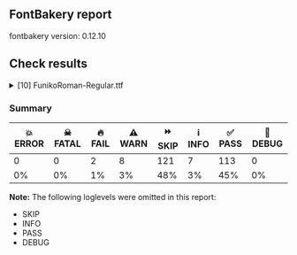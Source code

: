 ## FontBakery report

fontbakery version: 0.12.10





## Check results



<details><summary>[10] FunikoRoman-Regular.ttf</summary>
<div>
<details>
    <summary>🔥 <b>FAIL</b> Shapes languages in all GF glyphsets. <a href="https://fontbakery.readthedocs.io/en/stable/fontbakery/checks/googlefonts.glyphset.html#"></a></summary>
    <div>







* 🔥 **FAIL** <p>No GF glyphset was found to be supported &gt;80%, so language shaping support couldn't get checked.</p>
 [code: no-glyphset-supported]



</div>
</details>

<details>
    <summary>🔥 <b>FAIL</b> Check Google Fonts glyph coverage. <a href="https://fontbakery.readthedocs.io/en/stable/fontbakery/checks/googlefonts.glyphset.html#"></a></summary>
    <div>







* 🔥 **FAIL** <p>Missing required codepoints:</p>
<pre><code>- 0x00A1 (INVERTED EXCLAMATION MARK)


- 0x00A2 (CENT SIGN)


- 0x00A3 (POUND SIGN)


- 0x00A5 (YEN SIGN)


- 0x00A7 (SECTION SIGN)


- 0x00A8 (DIAERESIS)


- 0x00A9 (COPYRIGHT SIGN)


- 0x00AA (FEMININE ORDINAL INDICATOR)


- 0x00AB (LEFT-POINTING DOUBLE ANGLE QUOTATION MARK)


- 0x00AE (REGISTERED SIGN)


- 0x00AF (MACRON)


- 0x00B0 (DEGREE SIGN)


- 0x00B4 (ACUTE ACCENT)


- 0x00B6 (PILCROW SIGN)


- 0x00B7 (MIDDLE DOT)


- 0x00B8 (CEDILLA)


- 0x00BA (MASCULINE ORDINAL INDICATOR)


- 0x00BB (RIGHT-POINTING DOUBLE ANGLE QUOTATION MARK)


- 0x00BF (INVERTED QUESTION MARK)


- 0x00C0 (LATIN CAPITAL LETTER A WITH GRAVE)


- 0x00C1 (LATIN CAPITAL LETTER A WITH ACUTE)


- 0x00C2 (LATIN CAPITAL LETTER A WITH CIRCUMFLEX)


- 0x00C3 (LATIN CAPITAL LETTER A WITH TILDE)


- 0x00C4 (LATIN CAPITAL LETTER A WITH DIAERESIS)


- 0x00C5 (LATIN CAPITAL LETTER A WITH RING ABOVE)


- 0x00C6 (LATIN CAPITAL LETTER AE)


- 0x00C7 (LATIN CAPITAL LETTER C WITH CEDILLA)


- 0x00C8 (LATIN CAPITAL LETTER E WITH GRAVE)


- 0x00C9 (LATIN CAPITAL LETTER E WITH ACUTE)


- 0x00CA (LATIN CAPITAL LETTER E WITH CIRCUMFLEX)


- 0x00CB (LATIN CAPITAL LETTER E WITH DIAERESIS)


- 0x00CC (LATIN CAPITAL LETTER I WITH GRAVE)


- 0x00CD (LATIN CAPITAL LETTER I WITH ACUTE)


- 0x00CE (LATIN CAPITAL LETTER I WITH CIRCUMFLEX)


- 0x00CF (LATIN CAPITAL LETTER I WITH DIAERESIS)


- 0x00D0 (LATIN CAPITAL LETTER ETH)


- 0x00D1 (LATIN CAPITAL LETTER N WITH TILDE)


- 0x00D2 (LATIN CAPITAL LETTER O WITH GRAVE)


- 0x00D3 (LATIN CAPITAL LETTER O WITH ACUTE)


- 0x00D4 (LATIN CAPITAL LETTER O WITH CIRCUMFLEX)


- 0x00D5 (LATIN CAPITAL LETTER O WITH TILDE)


- 0x00D6 (LATIN CAPITAL LETTER O WITH DIAERESIS)


- 0x00D7 (MULTIPLICATION SIGN)


- 0x00D8 (LATIN CAPITAL LETTER O WITH STROKE)


- 0x00D9 (LATIN CAPITAL LETTER U WITH GRAVE)


- 0x00DA (LATIN CAPITAL LETTER U WITH ACUTE)


- 0x00DB (LATIN CAPITAL LETTER U WITH CIRCUMFLEX)


- 0x00DC (LATIN CAPITAL LETTER U WITH DIAERESIS)


- 0x00DD (LATIN CAPITAL LETTER Y WITH ACUTE)


- 0x00DE (LATIN CAPITAL LETTER THORN)


- 0x00DF (LATIN SMALL LETTER SHARP S)


- 0x00E0 (LATIN SMALL LETTER A WITH GRAVE)


- 0x00E1 (LATIN SMALL LETTER A WITH ACUTE)


- 0x00E2 (LATIN SMALL LETTER A WITH CIRCUMFLEX)


- 0x00E3 (LATIN SMALL LETTER A WITH TILDE)


- 0x00E4 (LATIN SMALL LETTER A WITH DIAERESIS)


- 0x00E5 (LATIN SMALL LETTER A WITH RING ABOVE)


- 0x00E6 (LATIN SMALL LETTER AE)


- 0x00E7 (LATIN SMALL LETTER C WITH CEDILLA)


- 0x00E8 (LATIN SMALL LETTER E WITH GRAVE)


- 0x00E9 (LATIN SMALL LETTER E WITH ACUTE)


- 0x00EA (LATIN SMALL LETTER E WITH CIRCUMFLEX)


- 0x00EB (LATIN SMALL LETTER E WITH DIAERESIS)


- 0x00EC (LATIN SMALL LETTER I WITH GRAVE)


- 0x00ED (LATIN SMALL LETTER I WITH ACUTE)


- 0x00EE (LATIN SMALL LETTER I WITH CIRCUMFLEX)


- 0x00EF (LATIN SMALL LETTER I WITH DIAERESIS)


- 0x00F0 (LATIN SMALL LETTER ETH)


- 0x00F1 (LATIN SMALL LETTER N WITH TILDE)


- 0x00F2 (LATIN SMALL LETTER O WITH GRAVE)


- 0x00F3 (LATIN SMALL LETTER O WITH ACUTE)


- 0x00F4 (LATIN SMALL LETTER O WITH CIRCUMFLEX)


- 0x00F5 (LATIN SMALL LETTER O WITH TILDE)


- 0x00F6 (LATIN SMALL LETTER O WITH DIAERESIS)


- 0x00F7 (DIVISION SIGN)


- 0x00F8 (LATIN SMALL LETTER O WITH STROKE)


- 0x00F9 (LATIN SMALL LETTER U WITH GRAVE)


- 0x00FA (LATIN SMALL LETTER U WITH ACUTE)


- 0x00FB (LATIN SMALL LETTER U WITH CIRCUMFLEX)


- 0x00FC (LATIN SMALL LETTER U WITH DIAERESIS)


- 0x00FD (LATIN SMALL LETTER Y WITH ACUTE)


- 0x00FE (LATIN SMALL LETTER THORN)


- 0x00FF (LATIN SMALL LETTER Y WITH DIAERESIS)


- 0x0100 (LATIN CAPITAL LETTER A WITH MACRON)


- 0x0101 (LATIN SMALL LETTER A WITH MACRON)


- 0x0102 (LATIN CAPITAL LETTER A WITH BREVE)


- 0x0103 (LATIN SMALL LETTER A WITH BREVE)


- 0x0104 (LATIN CAPITAL LETTER A WITH OGONEK)


- 0x0105 (LATIN SMALL LETTER A WITH OGONEK)


- 0x0106 (LATIN CAPITAL LETTER C WITH ACUTE)


- 0x0107 (LATIN SMALL LETTER C WITH ACUTE)


- 0x010A (LATIN CAPITAL LETTER C WITH DOT ABOVE)


- 0x010B (LATIN SMALL LETTER C WITH DOT ABOVE)


- 0x010C (LATIN CAPITAL LETTER C WITH CARON)


- 0x010D (LATIN SMALL LETTER C WITH CARON)


- 0x010E (LATIN CAPITAL LETTER D WITH CARON)


- 0x010F (LATIN SMALL LETTER D WITH CARON)


- 0x0110 (LATIN CAPITAL LETTER D WITH STROKE)


- 0x0111 (LATIN SMALL LETTER D WITH STROKE)


- 0x0112 (LATIN CAPITAL LETTER E WITH MACRON)


- 0x0113 (LATIN SMALL LETTER E WITH MACRON)


- 0x0116 (LATIN CAPITAL LETTER E WITH DOT ABOVE)


- 0x0117 (LATIN SMALL LETTER E WITH DOT ABOVE)


- 0x0118 (LATIN CAPITAL LETTER E WITH OGONEK)


- 0x0119 (LATIN SMALL LETTER E WITH OGONEK)


- 0x011A (LATIN CAPITAL LETTER E WITH CARON)


- 0x011B (LATIN SMALL LETTER E WITH CARON)


- 0x011E (LATIN CAPITAL LETTER G WITH BREVE)


- 0x011F (LATIN SMALL LETTER G WITH BREVE)


- 0x0120 (LATIN CAPITAL LETTER G WITH DOT ABOVE)


- 0x0121 (LATIN SMALL LETTER G WITH DOT ABOVE)


- 0x0122 (LATIN CAPITAL LETTER G WITH CEDILLA)


- 0x0123 (LATIN SMALL LETTER G WITH CEDILLA)


- 0x0126 (LATIN CAPITAL LETTER H WITH STROKE)


- 0x0127 (LATIN SMALL LETTER H WITH STROKE)


- 0x012A (LATIN CAPITAL LETTER I WITH MACRON)


- 0x012B (LATIN SMALL LETTER I WITH MACRON)


- 0x012E (LATIN CAPITAL LETTER I WITH OGONEK)


- 0x012F (LATIN SMALL LETTER I WITH OGONEK)


- 0x0130 (LATIN CAPITAL LETTER I WITH DOT ABOVE)


- 0x0131 (LATIN SMALL LETTER DOTLESS I)


- 0x0136 (LATIN CAPITAL LETTER K WITH CEDILLA)


- 0x0137 (LATIN SMALL LETTER K WITH CEDILLA)


- 0x0139 (LATIN CAPITAL LETTER L WITH ACUTE)


- 0x013A (LATIN SMALL LETTER L WITH ACUTE)


- 0x013B (LATIN CAPITAL LETTER L WITH CEDILLA)


- 0x013C (LATIN SMALL LETTER L WITH CEDILLA)


- 0x013D (LATIN CAPITAL LETTER L WITH CARON)


- 0x013E (LATIN SMALL LETTER L WITH CARON)


- 0x0141 (LATIN CAPITAL LETTER L WITH STROKE)


- 0x0142 (LATIN SMALL LETTER L WITH STROKE)


- 0x0143 (LATIN CAPITAL LETTER N WITH ACUTE)


- 0x0144 (LATIN SMALL LETTER N WITH ACUTE)


- 0x0145 (LATIN CAPITAL LETTER N WITH CEDILLA)


- 0x0146 (LATIN SMALL LETTER N WITH CEDILLA)


- 0x0147 (LATIN CAPITAL LETTER N WITH CARON)


- 0x0148 (LATIN SMALL LETTER N WITH CARON)


- 0x0150 (LATIN CAPITAL LETTER O WITH DOUBLE ACUTE)


- 0x0151 (LATIN SMALL LETTER O WITH DOUBLE ACUTE)


- 0x0152 (LATIN CAPITAL LIGATURE OE)


- 0x0153 (LATIN SMALL LIGATURE OE)


- 0x0154 (LATIN CAPITAL LETTER R WITH ACUTE)


- 0x0155 (LATIN SMALL LETTER R WITH ACUTE)


- 0x0158 (LATIN CAPITAL LETTER R WITH CARON)


- 0x0159 (LATIN SMALL LETTER R WITH CARON)


- 0x015A (LATIN CAPITAL LETTER S WITH ACUTE)


- 0x015B (LATIN SMALL LETTER S WITH ACUTE)


- 0x015E (LATIN CAPITAL LETTER S WITH CEDILLA)


- 0x015F (LATIN SMALL LETTER S WITH CEDILLA)


- 0x0160 (LATIN CAPITAL LETTER S WITH CARON)


- 0x0161 (LATIN SMALL LETTER S WITH CARON)


- 0x0164 (LATIN CAPITAL LETTER T WITH CARON)


- 0x0165 (LATIN SMALL LETTER T WITH CARON)


- 0x016A (LATIN CAPITAL LETTER U WITH MACRON)


- 0x016B (LATIN SMALL LETTER U WITH MACRON)


- 0x016E (LATIN CAPITAL LETTER U WITH RING ABOVE)


- 0x016F (LATIN SMALL LETTER U WITH RING ABOVE)


- 0x0170 (LATIN CAPITAL LETTER U WITH DOUBLE ACUTE)


- 0x0171 (LATIN SMALL LETTER U WITH DOUBLE ACUTE)


- 0x0172 (LATIN CAPITAL LETTER U WITH OGONEK)


- 0x0173 (LATIN SMALL LETTER U WITH OGONEK)


- 0x0174 (LATIN CAPITAL LETTER W WITH CIRCUMFLEX)


- 0x0175 (LATIN SMALL LETTER W WITH CIRCUMFLEX)


- 0x0176 (LATIN CAPITAL LETTER Y WITH CIRCUMFLEX)


- 0x0177 (LATIN SMALL LETTER Y WITH CIRCUMFLEX)


- 0x0178 (LATIN CAPITAL LETTER Y WITH DIAERESIS)


- 0x0179 (LATIN CAPITAL LETTER Z WITH ACUTE)


- 0x017A (LATIN SMALL LETTER Z WITH ACUTE)


- 0x017B (LATIN CAPITAL LETTER Z WITH DOT ABOVE)


- 0x017C (LATIN SMALL LETTER Z WITH DOT ABOVE)


- 0x017D (LATIN CAPITAL LETTER Z WITH CARON)


- 0x017E (LATIN SMALL LETTER Z WITH CARON)


- 0x0218 (LATIN CAPITAL LETTER S WITH COMMA BELOW)


- 0x0219 (LATIN SMALL LETTER S WITH COMMA BELOW)


- 0x021A (LATIN CAPITAL LETTER T WITH COMMA BELOW)


- 0x021B (LATIN SMALL LETTER T WITH COMMA BELOW)


- 0x0237 (LATIN SMALL LETTER DOTLESS J)


- 0x02C6 (MODIFIER LETTER CIRCUMFLEX ACCENT)


- 0x02C7 (CARON)


- 0x02D8 (BREVE)


- 0x02D9 (DOT ABOVE)


- 0x02DA (RING ABOVE)


- 0x02DB (OGONEK)


- 0x02DC (SMALL TILDE)


- 0x02DD (DOUBLE ACUTE ACCENT)


- 0x0300 (COMBINING GRAVE ACCENT)


- 0x0301 (COMBINING ACUTE ACCENT)


- 0x0302 (COMBINING CIRCUMFLEX ACCENT)


- 0x0303 (COMBINING TILDE)


- 0x0304 (COMBINING MACRON)


- 0x0306 (COMBINING BREVE)


- 0x0307 (COMBINING DOT ABOVE)


- 0x0308 (COMBINING DIAERESIS)


- 0x030A (COMBINING RING ABOVE)


- 0x030B (COMBINING DOUBLE ACUTE ACCENT)


- 0x030C (COMBINING CARON)


- 0x0326 (COMBINING COMMA BELOW)


- 0x0327 (COMBINING CEDILLA)


- 0x0328 (COMBINING OGONEK)


- 0x1E80 (LATIN CAPITAL LETTER W WITH GRAVE)


- 0x1E81 (LATIN SMALL LETTER W WITH GRAVE)


- 0x1E82 (LATIN CAPITAL LETTER W WITH ACUTE)


- 0x1E83 (LATIN SMALL LETTER W WITH ACUTE)


- 0x1E84 (LATIN CAPITAL LETTER W WITH DIAERESIS)


- 0x1E85 (LATIN SMALL LETTER W WITH DIAERESIS)


- 0x1E9E (LATIN CAPITAL LETTER SHARP S)


- 0x1EF2 (LATIN CAPITAL LETTER Y WITH GRAVE)


- 0x1EF3 (LATIN SMALL LETTER Y WITH GRAVE)


- 0x2013 (EN DASH)


- 0x2014 (EM DASH)


- 0x2018 (LEFT SINGLE QUOTATION MARK)


- 0x2019 (RIGHT SINGLE QUOTATION MARK)


- 0x201A (SINGLE LOW-9 QUOTATION MARK)


- 0x201C (LEFT DOUBLE QUOTATION MARK)


- 0x201D (RIGHT DOUBLE QUOTATION MARK)


- 0x201E (DOUBLE LOW-9 QUOTATION MARK)


- 0x2022 (BULLET)


- 0x2026 (HORIZONTAL ELLIPSIS)


- 0x2039 (SINGLE LEFT-POINTING ANGLE QUOTATION MARK)


- 0x203A (SINGLE RIGHT-POINTING ANGLE QUOTATION MARK)


- 0x20AC (EURO SIGN)


- 0x2122 (TRADE MARK SIGN)


- 0x2212 (MINUS SIGN)
</code></pre>
 [code: missing-codepoints]



</div>
</details>

<details>
    <summary>⚠️ <b>WARN</b> Check if each glyph has the recommended amount of contours. <a href="https://fontbakery.readthedocs.io/en/stable/fontbakery/checks/universal.html#"></a></summary>
    <div>







* ⚠️ **WARN** <p>This check inspects the glyph outlines and detects the total number of contours in each of them. The expected values are infered from the typical ammounts of contours observed in a large collection of reference font families. The divergences listed below may simply indicate a significantly different design on some of your glyphs. On the other hand, some of these may flag actual bugs in the font such as glyphs mapped to an incorrect codepoint. Please consider reviewing the design and codepoint assignment of these to make sure they are correct.</p>
<p>The following glyphs do not have the recommended number of contours:</p>
<pre><code>- Glyph name: o	Contours detected: 3	Expected: 2

- Glyph name: o	Contours detected: 3	Expected: 2
</code></pre>
 [code: contour-count]



</div>
</details>

<details>
    <summary>⚠️ <b>WARN</b> Check math signs have the same width. <a href="https://fontbakery.readthedocs.io/en/stable/fontbakery/checks/universal.html#"></a></summary>
    <div>







* ⚠️ **WARN** <p>The most common width is 444 among a set of 1 math glyphs.
The following math glyphs have a different width, though:</p>
<p>Width = 356:
less</p>
<p>Width = 412:
equal</p>
<p>Width = 352:
greater</p>
 [code: width-outliers]



</div>
</details>

<details>
    <summary>⚠️ <b>WARN</b> Font has **proper** whitespace glyph names? <a href="https://fontbakery.readthedocs.io/en/stable/fontbakery/checks/universal.glyphnames.html#"></a></summary>
    <div>







* ⚠️ **WARN** <p>Glyph 0x00A0 is called &quot;nonbreakingspace&quot;: Change to &quot;uni00A0&quot;</p>
 [code: not-recommended-00a0]



</div>
</details>

<details>
    <summary>⚠️ <b>WARN</b> Validate size, and resolution of article images, and ensure article page has minimum length and includes visual assets. <a href="https://fontbakery.readthedocs.io/en/stable/fontbakery/checks/googlefonts.article.html#"></a></summary>
    <div>







* ⚠️ **WARN** <p>Family metadata at fonts/ttf does not have an article.</p>
 [code: lacks-article]



</div>
</details>

<details>
    <summary>⚠️ <b>WARN</b> Check for codepoints not covered by METADATA subsets. <a href="https://fontbakery.readthedocs.io/en/stable/fontbakery/checks/googlefonts.subsets.html#"></a></summary>
    <div>







* ⚠️ **WARN** <p>The following codepoints supported by the font are not covered by
any subsets defined in the font's metadata file, and will never
be served. You can solve this by either manually adding additional
subset declarations to METADATA.pb, or by editing the glyphset
definitions.</p>
<ul>
<li>U+0000 : try adding one of: mongolian, elymaic, tamil-supplement, balinese, telugu, limbu, old-permic, sharada, psalter-pahlavi, symbols, chinese-simplified, osmanya, carian, inscriptional-parthian, thaana, javanese, cham, old-turkic, ottoman-siyaq-numbers, wancho, nabataean, newa, tibetan, mende-kikakui, dogra, ethiopic, tangsa, kharoshthi, anatolian-hieroglyphs, masaram-gondi, takri, saurashtra, old-sogdian, osage, nushu, hatran, meetei-mayek, rejang, vietnamese, cypro-minoan, kaithi, tirhuta, ogham, ugaritic, nag-mundari, phoenician, makasar, buginese, pahawh-hmong, bengali, chinese-traditional, greek, gothic, runic, egyptian-hieroglyphs, linear-a, samaritan, old-hungarian, gujarati, shavian, toto, grantha, nko, lao, phags-pa, korean, imperial-aramaic, mro, znamenny, medefaidrin, math, adlam, kana-extended, manichaean, signwriting, new-tai-lue, tagbanwa, warang-citi, khojki, kawi, meroitic-cursive, bhaiksuki, coptic, hanifi-rohingya, mayan-numerals, meroitic-hieroglyphs, myanmar, ol-chiki, avestan, tai-tham, syloti-nagri, old-uyghur, sundanese, bamum, chakma, duployan, mahajani, canadian-aboriginal, gunjala-gondi, batak, khudawadi, devanagari, cypriot, meroitic, hanunoo, siddham, caucasian-albanian, tai-viet, tifinagh, music, khitan-small-script, sora-sompeng, lycian, yi, modi, old-persian, tai-le, brahmi, lepcha, sogdian, hebrew, marchen, georgian, greek-ext, sinhala, vai, cuneiform, nyiakeng-puachue-hmong, tagalog, glagolitic, old-south-arabian, ahom, kayah-li, thai, elbasan, cyrillic-ext, tamil, multani, gurmukhi, cyrillic, old-italic, yezidi, cherokee, tangut, mandaic, palmyrene, inscriptional-pahlavi, lisu, vithkuqi, arabic, kannada, nandinagari, dives-akuru, bassa-vah, buhid, soyombo, japanese, syriac, chinese-hongkong, latin, lydian, oriya, armenian, malayalam, pau-cin-hau, deseret, braille, indic-siyaq-numbers, latin-ext, zanabazar-square, miao, old-north-arabian, chorasmian, linear-b</li>
<li>U+000D : try adding one of: mongolian, elymaic, tamil-supplement, balinese, telugu, limbu, old-permic, sharada, psalter-pahlavi, symbols, chinese-simplified, osmanya, carian, inscriptional-parthian, thaana, javanese, cham, old-turkic, ottoman-siyaq-numbers, wancho, nabataean, newa, tibetan, mende-kikakui, dogra, ethiopic, tangsa, kharoshthi, anatolian-hieroglyphs, masaram-gondi, takri, saurashtra, old-sogdian, osage, nushu, hatran, meetei-mayek, rejang, vietnamese, cypro-minoan, kaithi, tirhuta, ogham, ugaritic, nag-mundari, phoenician, makasar, buginese, pahawh-hmong, bengali, chinese-traditional, greek, gothic, runic, egyptian-hieroglyphs, linear-a, samaritan, old-hungarian, gujarati, shavian, toto, grantha, nko, lao, phags-pa, korean, imperial-aramaic, mro, znamenny, medefaidrin, math, adlam, kana-extended, manichaean, signwriting, new-tai-lue, tagbanwa, warang-citi, khojki, kawi, meroitic-cursive, bhaiksuki, coptic, hanifi-rohingya, mayan-numerals, meroitic-hieroglyphs, myanmar, ol-chiki, avestan, tai-tham, syloti-nagri, old-uyghur, sundanese, bamum, chakma, duployan, mahajani, canadian-aboriginal, gunjala-gondi, batak, khudawadi, devanagari, cypriot, meroitic, hanunoo, siddham, caucasian-albanian, tai-viet, tifinagh, music, khitan-small-script, sora-sompeng, lycian, yi, modi, old-persian, tai-le, brahmi, lepcha, sogdian, hebrew, marchen, georgian, greek-ext, sinhala, vai, cuneiform, nyiakeng-puachue-hmong, tagalog, glagolitic, old-south-arabian, ahom, kayah-li, thai, elbasan, cyrillic-ext, tamil, multani, gurmukhi, cyrillic, old-italic, yezidi, cherokee, tangut, mandaic, palmyrene, inscriptional-pahlavi, lisu, vithkuqi, arabic, kannada, nandinagari, dives-akuru, bassa-vah, buhid, soyombo, japanese, syriac, chinese-hongkong, latin, lydian, oriya, armenian, malayalam, pau-cin-hau, deseret, braille, indic-siyaq-numbers, latin-ext, zanabazar-square, miao, old-north-arabian, chorasmian, linear-b</li>
<li>U+0020 SPACE: try adding one of: mongolian, elymaic, tamil-supplement, balinese, telugu, limbu, old-permic, sharada, psalter-pahlavi, symbols, chinese-simplified, osmanya, carian, inscriptional-parthian, thaana, javanese, cham, old-turkic, ottoman-siyaq-numbers, wancho, nabataean, newa, tibetan, mende-kikakui, dogra, ethiopic, tangsa, kharoshthi, anatolian-hieroglyphs, masaram-gondi, takri, saurashtra, old-sogdian, osage, nushu, hatran, meetei-mayek, rejang, vietnamese, cypro-minoan, kaithi, tirhuta, ogham, ugaritic, nag-mundari, phoenician, makasar, buginese, pahawh-hmong, bengali, chinese-traditional, greek, gothic, runic, egyptian-hieroglyphs, linear-a, samaritan, old-hungarian, gujarati, shavian, toto, grantha, nko, lao, phags-pa, korean, imperial-aramaic, mro, znamenny, medefaidrin, math, adlam, kana-extended, manichaean, signwriting, new-tai-lue, tagbanwa, warang-citi, khojki, kawi, meroitic-cursive, bhaiksuki, coptic, hanifi-rohingya, mayan-numerals, meroitic-hieroglyphs, myanmar, ol-chiki, avestan, tai-tham, syloti-nagri, old-uyghur, sundanese, bamum, chakma, duployan, mahajani, canadian-aboriginal, gunjala-gondi, batak, khudawadi, devanagari, cypriot, meroitic, hanunoo, siddham, caucasian-albanian, tai-viet, tifinagh, music, khitan-small-script, sora-sompeng, lycian, yi, modi, old-persian, tai-le, brahmi, lepcha, sogdian, hebrew, marchen, georgian, greek-ext, sinhala, vai, cuneiform, nyiakeng-puachue-hmong, tagalog, glagolitic, old-south-arabian, ahom, kayah-li, thai, elbasan, cyrillic-ext, tamil, multani, gurmukhi, cyrillic, old-italic, yezidi, cherokee, tangut, mandaic, palmyrene, inscriptional-pahlavi, lisu, vithkuqi, arabic, kannada, nandinagari, dives-akuru, bassa-vah, buhid, soyombo, japanese, syriac, chinese-hongkong, latin, lydian, oriya, armenian, malayalam, pau-cin-hau, deseret, braille, indic-siyaq-numbers, latin-ext, zanabazar-square, miao, old-north-arabian, chorasmian, linear-b</li>
<li>U+0021 EXCLAMATION MARK: try adding one of: syriac, latin, thaana, mongolian, math, adlam, cham, gunjala-gondi, masaram-gondi</li>
<li>U+0022 QUOTATION MARK: try adding one of: latin, mongolian, math, adlam, cham, wancho, masaram-gondi</li>
<li>U+0023 NUMBER SIGN: try adding one of: adlam, latin, symbols, math</li>
<li>U+0024 DOLLAR SIGN: try adding one of: adlam, latin, math</li>
<li>U+0025 PERCENT SIGN: try adding one of: latin, math, adlam, gunjala-gondi, masaram-gondi</li>
<li>U+0026 AMPERSAND: try adding one of: adlam, latin, math</li>
<li>U+0027 APOSTROPHE: try adding one of: latin, math, adlam, cham, wancho, warang-citi, gunjala-gondi, masaram-gondi</li>
<li>U+0028 LEFT PARENTHESIS: try adding one of: syriac, latin, thaana, mongolian, math, adlam, cham, wancho, gunjala-gondi, masaram-gondi</li>
<li>U+0029 RIGHT PARENTHESIS: try adding one of: syriac, latin, thaana, mongolian, math, adlam, cham, wancho, gunjala-gondi, masaram-gondi</li>
<li>U+002A ASTERISK: try adding one of: syriac, latin, symbols, math, adlam, gunjala-gondi, masaram-gondi</li>
<li>U+002B PLUS SIGN: try adding one of: syriac, latin, math, adlam, gunjala-gondi, masaram-gondi</li>
<li>U+002C COMMA: try adding one of: coptic, latin, thaana, math, adlam, cham, nushu, wancho, gunjala-gondi, masaram-gondi</li>
<li>U+002D HYPHEN-MINUS: try adding one of: coptic, mongolian, nushu, kayah-li, kaithi, sundanese, lisu, gunjala-gondi, syriac, latin, cham, wancho, armenian, sora-sompeng, kharoshthi, adlam, math, masaram-gondi, hebrew</li>
<li>U+002E FULL STOP: try adding one of: coptic, syriac, latin, thaana, math, adlam, cham, nushu, avestan, wancho, gunjala-gondi, masaram-gondi</li>
<li>U+002F SOLIDUS: try adding one of: syriac, latin, math, adlam, cham, wancho, gunjala-gondi, masaram-gondi</li>
<li>U+0030 DIGIT ZERO: try adding one of: nushu, latin, symbols, math</li>
<li>U+0031 DIGIT ONE: try adding one of: nushu, latin, symbols, math</li>
<li>U+0032 DIGIT TWO: try adding one of: nushu, latin, symbols, math</li>
<li>U+0033 DIGIT THREE: try adding one of: nushu, latin, symbols, math</li>
<li>U+0034 DIGIT FOUR: try adding one of: nushu, latin, symbols, math</li>
<li>U+0035 DIGIT FIVE: try adding one of: nushu, latin, symbols, math</li>
<li>U+0036 DIGIT SIX: try adding one of: nushu, latin, symbols, math</li>
<li>U+0037 DIGIT SEVEN: try adding one of: nushu, latin, symbols, math</li>
<li>U+0038 DIGIT EIGHT: try adding one of: nushu, latin, symbols, math</li>
<li>U+0039 DIGIT NINE: try adding one of: nushu, latin, symbols, math</li>
<li>U+003A COLON: try adding one of: coptic, syriac, latin, thaana, math, adlam, cham, meroitic, gunjala-gondi, masaram-gondi</li>
<li>U+003B SEMICOLON: try adding one of: coptic, latin, thaana, math, adlam, cham, masaram-gondi</li>
<li>U+003C LESS-THAN SIGN: try adding one of: latin, math, adlam, gunjala-gondi, masaram-gondi</li>
<li>U+003D EQUALS SIGN: try adding one of: syriac, latin, math, adlam, gunjala-gondi, masaram-gondi</li>
<li>U+003E GREATER-THAN SIGN: try adding one of: latin, math, adlam, gunjala-gondi, masaram-gondi</li>
<li>U+003F QUESTION MARK: try adding one of: latin, mongolian, math, adlam, cham, gunjala-gondi, balinese, masaram-gondi</li>
<li>U+0040 COMMERCIAL AT: try adding one of: adlam, latin, math</li>
<li>U+0041 LATIN CAPITAL LETTER A: try adding one of: nushu, latin, symbols, math</li>
<li>U+0042 LATIN CAPITAL LETTER B: try adding one of: nushu, latin, symbols, math</li>
<li>U+0043 LATIN CAPITAL LETTER C: try adding one of: nushu, latin, symbols, math</li>
<li>U+0044 LATIN CAPITAL LETTER D: try adding one of: nushu, latin, symbols, math</li>
<li>U+0045 LATIN CAPITAL LETTER E: try adding one of: nushu, latin, symbols, math</li>
<li>U+0046 LATIN CAPITAL LETTER F: try adding one of: nushu, latin, symbols, math</li>
<li>U+0047 LATIN CAPITAL LETTER G: try adding one of: nushu, latin, symbols, math</li>
<li>U+0048 LATIN CAPITAL LETTER H: try adding one of: nushu, latin, symbols, math</li>
<li>U+0049 LATIN CAPITAL LETTER I: try adding one of: nushu, latin, symbols, math</li>
<li>U+004A LATIN CAPITAL LETTER J: try adding one of: nushu, latin, symbols, math</li>
<li>U+004B LATIN CAPITAL LETTER K: try adding one of: nushu, latin, symbols, math</li>
<li>U+004C LATIN CAPITAL LETTER L: try adding one of: nushu, latin, symbols, math</li>
<li>U+004D LATIN CAPITAL LETTER M: try adding one of: nushu, latin, symbols, math</li>
<li>U+004E LATIN CAPITAL LETTER N: try adding one of: nushu, latin, symbols, math</li>
<li>U+004F LATIN CAPITAL LETTER O: try adding one of: nushu, latin, symbols, math</li>
<li>U+0050 LATIN CAPITAL LETTER P: try adding one of: nushu, latin, symbols, math</li>
<li>U+0051 LATIN CAPITAL LETTER Q: try adding one of: nushu, latin, symbols, math</li>
<li>U+0052 LATIN CAPITAL LETTER R: try adding one of: nushu, latin, symbols, math</li>
<li>U+0053 LATIN CAPITAL LETTER S: try adding one of: nushu, latin, symbols, math</li>
<li>U+0054 LATIN CAPITAL LETTER T: try adding one of: nushu, latin, symbols, math</li>
<li>U+0055 LATIN CAPITAL LETTER U: try adding one of: nushu, latin, symbols, math</li>
<li>U+0056 LATIN CAPITAL LETTER V: try adding one of: nushu, latin, symbols, math</li>
<li>U+0057 LATIN CAPITAL LETTER W: try adding one of: nushu, latin, symbols, math</li>
<li>U+0058 LATIN CAPITAL LETTER X: try adding one of: nushu, latin, symbols, math</li>
<li>U+0059 LATIN CAPITAL LETTER Y: try adding one of: nushu, latin, symbols, math</li>
<li>U+005A LATIN CAPITAL LETTER Z: try adding one of: nushu, latin, symbols, math</li>
<li>U+005B LEFT SQUARE BRACKET: try adding one of: syriac, latin, math, adlam, wancho</li>
<li>U+005C REVERSE SOLIDUS: try adding one of: syriac, latin, math, adlam, wancho</li>
<li>U+005D RIGHT SQUARE BRACKET: try adding one of: syriac, latin, math, adlam, wancho</li>
<li>U+005E CIRCUMFLEX ACCENT: try adding one of: adlam, latin, math</li>
<li>U+005F LOW LINE: try adding one of: adlam, latin, math</li>
<li>U+0060 GRAVE ACCENT: try adding one of: latin, math</li>
<li>U+0061 LATIN SMALL LETTER A: try adding one of: nushu, latin, symbols, math</li>
<li>U+0062 LATIN SMALL LETTER B: try adding one of: nushu, latin, symbols, math</li>
<li>U+0063 LATIN SMALL LETTER C: try adding one of: nushu, latin, symbols, math</li>
<li>U+0064 LATIN SMALL LETTER D: try adding one of: nushu, latin, symbols, math</li>
<li>U+0065 LATIN SMALL LETTER E: try adding one of: nushu, latin, symbols, math</li>
<li>U+0066 LATIN SMALL LETTER F: try adding one of: nushu, latin, symbols, math</li>
<li>U+0067 LATIN SMALL LETTER G: try adding one of: nushu, latin, symbols, math</li>
<li>U+0068 LATIN SMALL LETTER H: try adding one of: nushu, latin, symbols, math</li>
<li>U+0069 LATIN SMALL LETTER I: try adding one of: nushu, latin, symbols, math</li>
<li>U+006A LATIN SMALL LETTER J: try adding one of: nushu, latin, symbols, math</li>
<li>U+006B LATIN SMALL LETTER K: try adding one of: nushu, latin, symbols, math</li>
<li>U+006C LATIN SMALL LETTER L: try adding one of: nushu, latin, symbols, math</li>
<li>U+006D LATIN SMALL LETTER M: try adding one of: nushu, latin, symbols, math</li>
<li>U+006E LATIN SMALL LETTER N: try adding one of: nushu, latin, symbols, math</li>
<li>U+006F LATIN SMALL LETTER O: try adding one of: nushu, latin, symbols, math</li>
<li>U+0070 LATIN SMALL LETTER P: try adding one of: nushu, latin, symbols, math</li>
<li>U+0071 LATIN SMALL LETTER Q: try adding one of: nushu, latin, symbols, math</li>
<li>U+0072 LATIN SMALL LETTER R: try adding one of: nushu, latin, symbols, math</li>
<li>U+0073 LATIN SMALL LETTER S: try adding one of: nushu, latin, symbols, math</li>
<li>U+0074 LATIN SMALL LETTER T: try adding one of: nushu, latin, symbols, math</li>
<li>U+0075 LATIN SMALL LETTER U: try adding one of: nushu, latin, symbols, math</li>
<li>U+0076 LATIN SMALL LETTER V: try adding one of: nushu, latin, symbols, math</li>
<li>U+0077 LATIN SMALL LETTER W: try adding one of: nushu, latin, symbols, math</li>
<li>U+0078 LATIN SMALL LETTER X: try adding one of: nushu, latin, symbols, math</li>
<li>U+0079 LATIN SMALL LETTER Y: try adding one of: nushu, latin, symbols, math</li>
<li>U+007A LATIN SMALL LETTER Z: try adding one of: nushu, latin, symbols, math</li>
<li>U+007B LEFT CURLY BRACKET: try adding one of: adlam, latin, wancho, math</li>
<li>U+007C VERTICAL LINE: try adding one of: adlam, latin, math</li>
<li>U+007D RIGHT CURLY BRACKET: try adding one of: adlam, latin, wancho, math</li>
<li>U+007E TILDE: try adding one of: latin, math</li>
<li>U+00A0 NO-BREAK SPACE: try adding one of: mongolian, elymaic, tamil-supplement, balinese, telugu, limbu, old-permic, sharada, psalter-pahlavi, symbols, chinese-simplified, osmanya, carian, inscriptional-parthian, thaana, javanese, cham, old-turkic, ottoman-siyaq-numbers, wancho, nabataean, newa, tibetan, mende-kikakui, dogra, ethiopic, tangsa, kharoshthi, anatolian-hieroglyphs, masaram-gondi, takri, saurashtra, old-sogdian, osage, nushu, hatran, meetei-mayek, rejang, vietnamese, cypro-minoan, kaithi, tirhuta, ogham, ugaritic, nag-mundari, phoenician, makasar, buginese, pahawh-hmong, bengali, chinese-traditional, greek, gothic, runic, egyptian-hieroglyphs, linear-a, samaritan, old-hungarian, gujarati, shavian, toto, grantha, nko, lao, phags-pa, korean, imperial-aramaic, mro, znamenny, medefaidrin, math, adlam, kana-extended, manichaean, signwriting, new-tai-lue, tagbanwa, warang-citi, khojki, kawi, meroitic-cursive, bhaiksuki, coptic, hanifi-rohingya, mayan-numerals, meroitic-hieroglyphs, myanmar, ol-chiki, avestan, tai-tham, syloti-nagri, old-uyghur, sundanese, bamum, chakma, duployan, mahajani, canadian-aboriginal, gunjala-gondi, batak, khudawadi, devanagari, cypriot, meroitic, hanunoo, siddham, caucasian-albanian, tai-viet, tifinagh, music, khitan-small-script, sora-sompeng, lycian, yi, modi, old-persian, tai-le, brahmi, lepcha, sogdian, hebrew, marchen, georgian, greek-ext, sinhala, vai, cuneiform, nyiakeng-puachue-hmong, tagalog, glagolitic, old-south-arabian, ahom, kayah-li, thai, elbasan, cyrillic-ext, tamil, multani, gurmukhi, cyrillic, old-italic, yezidi, cherokee, tangut, mandaic, palmyrene, inscriptional-pahlavi, lisu, vithkuqi, arabic, kannada, nandinagari, dives-akuru, bassa-vah, buhid, soyombo, japanese, syriac, chinese-hongkong, latin, lydian, oriya, armenian, malayalam, pau-cin-hau, deseret, braille, indic-siyaq-numbers, latin-ext, zanabazar-square, miao, old-north-arabian, chorasmian, linear-b</li>
</ul>
<p>Or you can add the above codepoints to one of the subsets supported by the font:</p>
 [code: unreachable-subsetting]



</div>
</details>

<details>
    <summary>⚠️ <b>WARN</b> Are there any misaligned on-curve points? <a href="https://fontbakery.readthedocs.io/en/stable/fontbakery/checks/outline.html#"></a></summary>
    <div>







* ⚠️ **WARN** <p>The following glyphs have on-curve points which have potentially incorrect y coordinates:</p>
<pre><code>* .notdef: X=10.0,Y=698.0 (should be at cap-height 700?)

* .notdef: X=256.0,Y=698.0 (should be at cap-height 700?)

* A (U+0041): X=290.5,Y=699.5 (should be at cap-height 700?)

* A (U+0041): X=281.5,Y=-2.0 (should be at baseline 0?)

* C (U+0043): X=158.5,Y=-1.0 (should be at baseline 0?)

* F (U+0046): X=311.0,Y=699.0 (should be at cap-height 700?)

* G (U+0047): X=225.0,Y=699.5 (should be at cap-height 700?)

* G (U+0047): X=285.5,Y=700.5 (should be at cap-height 700?)

* H (U+0048): X=61.5,Y=702.0 (should be at cap-height 700?)

* H (U+0048): X=306.0,Y=1.0 (should be at baseline 0?)

* I (U+0049): X=121.5,Y=1.0 (should be at baseline 0?)

* I (U+0049): X=128.0,Y=701.0 (should be at cap-height 700?)

* I (U+0049): X=193.0,Y=699.0 (should be at cap-height 700?)

* L (U+004C): X=272.0,Y=2.0 (should be at baseline 0?)

* L (U+004C): X=152.5,Y=1.5 (should be at baseline 0?)

* L (U+004C): X=60.0,Y=-1.5 (should be at baseline 0?)

* L (U+004C): X=49.0,Y=-2.0 (should be at baseline 0?)

* M (U+004D): X=485.0,Y=702.0 (should be at cap-height 700?)

* M (U+004D): X=465.5,Y=1.0 (should be at baseline 0?)

* M (U+004D): X=41.0,Y=1.0 (should be at baseline 0?)

* N (U+004E): X=42.0,Y=-0.5 (should be at baseline 0?)

* S (U+0053): X=129.5,Y=-2.0 (should be at baseline 0?)

* U (U+0055): X=194.0,Y=1.0 (should be at baseline 0?)

* V (U+0056): X=190.5,Y=-2.0 (should be at baseline 0?)

* Z (U+005A): X=399.0,Y=698.0 (should be at cap-height 700?)

* b (U+0062): X=62.0,Y=1.0 (should be at baseline 0?)

* b (U+0062): X=21.0,Y=-2.0 (should be at baseline 0?)

* b (U+0062): X=20.0,Y=701.5 (should be at cap-height 700?)

* b (U+0062): X=44.0,Y=698.5 (should be at cap-height 700?)

* bar (U+007C): X=20.0,Y=-2.0 (should be at baseline 0?)

* braceleft (U+007B): X=113.5,Y=700.5 (should be at cap-height 700?)

* braceright (U+007D): X=104.5,Y=700.5 (should be at cap-height 700?)

* c (U+0063): X=79.5,Y=501.0 (should be at x-height 500?)

* d (U+0064): X=289.0,Y=498.0 (should be at x-height 500?)

* eight (U+0038): X=176.0,Y=698.0 (should be at cap-height 700?)

* four (U+0034): X=254.5,Y=702.0 (should be at cap-height 700?)

* four (U+0034): X=290.5,Y=699.5 (should be at cap-height 700?)

* k (U+006B): X=24.5,Y=701.5 (should be at cap-height 700?)

* k (U+006B): X=63.0,Y=499.0 (should be at x-height 500?)

* l (U+006C): X=23.5,Y=702.0 (should be at cap-height 700?)

* l (U+006C): X=50.5,Y=701.0 (should be at cap-height 700?)

* m (U+006D): X=268.0,Y=0.5 (should be at baseline 0?)

* o (U+006F): X=186.0,Y=1.0 (should be at baseline 0?)

* o (U+006F): X=94.0,Y=502.0 (should be at x-height 500?)

* one (U+0031): X=69.5,Y=698.5 (should be at cap-height 700?)

* one (U+0031): X=136.5,Y=-2.0 (should be at baseline 0?)

* one (U+0031): X=83.5,Y=0.5 (should be at baseline 0?)

* one (U+0031): X=8.5,Y=1.0 (should be at baseline 0?)

* parenleft (U+0028): X=154.0,Y=0.5 (should be at baseline 0?)

* parenright (U+0029): X=9.5,Y=0.5 (should be at baseline 0?)

* percent (U+0025): X=389.0,Y=701.5 (should be at cap-height 700?)

* r (U+0072): X=60.0,Y=499.0 (should be at x-height 500?)

* s (U+0073): X=130.0,Y=-1.5 (should be at baseline 0?)

* six (U+0036): X=183.5,Y=701.5 (should be at cap-height 700?)

* two (U+0032): X=140.0,Y=699.0 (should be at cap-height 700?)

* w (U+0077): X=145.5,Y=-1.5 (should be at baseline 0?)

* x (U+0078): X=54.5,Y=1.5 (should be at baseline 0?)

* y (U+0079): X=269.0,Y=499.0 (should be at x-height 500?)

* y (U+0079): X=304.0,Y=-0.5 (should be at baseline 0?)

* zero (U+0030): X=207.0,Y=701.5 (should be at cap-height 700?)
</code></pre>
 [code: found-misalignments]



</div>
</details>

<details>
    <summary>⚠️ <b>WARN</b> Ensure fonts have ScriptLangTags declared on the 'meta' table. <a href="https://fontbakery.readthedocs.io/en/stable/fontbakery/checks/googlefonts.meta.html#"></a></summary>
    <div>







* ⚠️ **WARN** <p>This font file does not have a 'meta' table.</p>
 [code: lacks-meta-table]



</div>
</details>

<details>
    <summary>⚠️ <b>WARN</b> Checking OS/2 achVendID. <a href="https://fontbakery.readthedocs.io/en/stable/fontbakery/checks/googlefonts.os2.html#"></a></summary>
    <div>







* ⚠️ **WARN** <p>OS/2 VendorID is 'PYRS', a font editor default. If you registered it recently, then it's safe to ignore this warning message. Otherwise, you should set it to your own unique 4 character code, and register it with Microsoft at <a href="https://www.microsoft.com/typography/links/vendorlist.aspx">https://www.microsoft.com/typography/links/vendorlist.aspx</a></p>
 [code: bad]



</div>
</details>
</div>
</details>




### Summary

| 💥 ERROR | ☠ FATAL | 🔥 FAIL | ⚠️ WARN | ⏩ SKIP | ℹ️ INFO | ✅ PASS | 🔎 DEBUG | 
| ---|---|---|---|---|---|---|---|
| 0 | 0 | 2 | 8 | 121 | 7 | 113 | 0 | 
| 0% | 0% | 1% | 3% | 48% | 3% | 45% | 0% | 



**Note:** The following loglevels were omitted in this report:


* SKIP
* INFO
* PASS
* DEBUG
